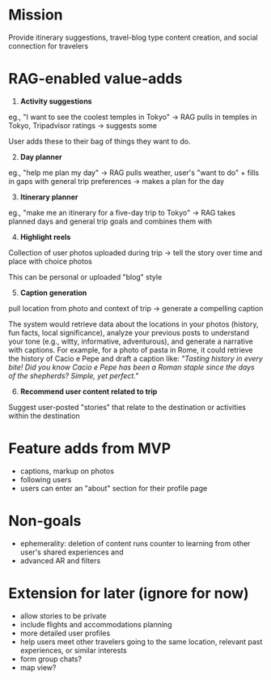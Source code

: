 # Mission

Provide itinerary suggestions, travel-blog type content creation, and social connection for travelers

# RAG-enabled value-adds

1. **Activity suggestions**

eg., "I want to see the coolest temples in Tokyo" -> RAG pulls in temples in Tokyo, Tripadvisor ratings -> suggests some

User adds these to their bag of things they want to do.

2. **Day planner**

eg., "help me plan my day" -> RAG pulls weather, user's "want to do" + fills in gaps with general trip preferences -> makes a plan for the day
 
3. **Itinerary planner**

eg., "make me an itinerary for a five-day trip to Tokyo" -> RAG takes planned days and general trip goals and combines them with 

4. **Highlight reels**

Collection of user photos uploaded during trip -> tell the story over time and place with choice photos

This can be personal or uploaded "blog" style

5. **Caption generation**

pull location from photo and context of trip -> generate a compelling caption

The system would retrieve data about the locations in your photos (history, fun facts, local significance), analyze your previous posts to understand your tone (e.g., witty, informative, adventurous), and generate a narrative with captions. For example, for a photo of pasta in Rome, it could retrieve the history of Cacio e Pepe and draft a caption like: *"Tasting history in every bite! Did you know Cacio e Pepe has been a Roman staple since the days of the shepherds? Simple, yet perfect."*

6. **Recommend user content related to trip**

Suggest user-posted "stories" that relate to the destination or activities within the destination

# Feature adds from MVP

- captions, markup on photos
- following users
- users can enter an "about" section for their profile page

# Non-goals

- ephemerality: deletion of content runs counter to learning from other user's shared experiences and 
- advanced AR and filters

# Extension for later (ignore for now)

- allow stories to be private
- include flights and accommodations planning
- more detailed user profiles
- help users meet other travelers going to the same location, relevant past experiences, or similar interests
- form group chats?
- map view?

